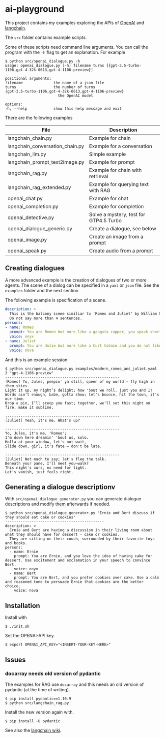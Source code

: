 # ai-playground

This project contains my examples exploring the APIs of [OpenAI](https://platform.openai.com/playground) 
and [langchain](https://python.langchain.com/docs/get_started/introduction).

The `src` folder contains example scripts.

Some of these scripts need command line arguments. You can call the program with the `-h` flag to get an explanation. For example

    $ python src/openai_dialogue.py -h                          
    usage: openai_dialogue.py [-h] filename turns [{gpt-3.5-turbo-1106,gpt-4-32k-0613,gpt-4-1106-preview}]

    positional arguments:
    filename              the name of a json file
    turns                 the number of turns
    {gpt-3.5-turbo-1106,gpt-4-32k-0613,gpt-4-1106-preview}
                            the OpenAI model

    options:
    -h, --help            show this help message and exit

There are the following examples

| File  | Description |
| ------------- | ------------- |
| langchain_chain.py  | Example for chain |
| langchain_conversation_chain.py | Example for a conversation |
| langchain_llm.py | Simple example  |
| langchain_prompt_text2image.py | Example for prompt |
| langchain_rag.py | Example for chain with retrieval |
| langchain_rag_extended.py | Example for querying text with RAG  |
| openai_chat.py | Example for chat |
| openai_completion.py | Example for completion  |
| openai_detective.py | Solve a mystery, test for GTP4.5 Turbo |
| openai_dialogue_generic.py | Create a dialogue, see below |
| openai_image.py | Create an image from a prompt |
| openai_speak.py | Create audio from a prompt |

## Creating dialogues

A more advanced example is the creation of dialogues of two or more agents.
The scene of a dialog can be specified in a `yaml` or `json` file. See the `examples` folder and the next section.

The following example is specification of a scene.

```yaml
description: >
  This is the balcony scene similiar to 'Romeo and Juliet' by William Shakespeare but in 2023.
  Do not say more than 4 sentences.
persons:
- name: Romeo
  prompt: You are Romeo but more like a gangsta rapper, you speak short and precise. You want a date with Juliet.
  voice: onyx
- name: Juliet
  prompt: You are Julie but more like a Curt Cobain and you do not like to talk much.
  voice: nova
```

And this is an example session


    $ python src/openai_dialogue.py examples/modern_romeo_and_juliet.yaml 2 "gpt-4-1106-preview"
    ----------------------------------------------------
    [Romeo] Yo, Jules, peepin' ya still, queen of my world – fly high in them skies.
    Light it up, my night’s delight; how 'bout we roll, just you and I?
    Words ain’t enough, babe, gotta show; let's bounce, hit the town, it's our time.
    Drop a pin, I’ll scoop you fast; together, we'll set this night on fire, make it sublime.

    ----------------------------------------------------
    [Juliet] Yeah, it's me. What's up?

    ----------------------------------------------------
    Yo, Jules, it's me, 'Romeo';
    I'm down here dreamin' 'bout us, solo.
    Holla at your window, let's not wait,
    Slide down, girl, it's fate – don't be late.

    ----------------------------------------------------
    [Juliet] Not much to say; let's flee the talk.
    Beneath your pane, I'll meet you—walk?
    This night's ours, no need for light.
    Let's vanish, just feels right.

## Generating a dialogue descriptionv

With `src/openai_dialogue_generator.py` you can generate dialogue descriptions and modify them afterwards if needed.

    $ python src/openai_dialogue_generator.py "Ernie and Bert discuss if they should eat cake or cookies"
    ---------------------------------------------
    description: >
      Ernie and Bert are having a discussion in their living room about what they should have for dessert - cake or cookies.
      They are sitting on their couch, surrounded by their favorite toys and books.
    persons:
      - name: Ernie
        prompt: You are Ernie, and you love the idea of having cake for dessert. Use excitement and exclamation in your speech to convince Bert.
        voice: onyx
      - name: Bert
        prompt: You are Bert, and you prefer cookies over cake. Use a calm and reasoned tone to persuade Ernie that cookies are the better choice.
        voice: nova

## Installation

Install with

    $ ./init.sh

Set the OPENAI-API key.

    $ export OPENAI_API_KEY="<INSERT-YOUR-KEY-HERE>"

## Issues

### docarray needs old version of pydantic

The examples for RAG use `docarray` and this needs an old version of pydantic (at the time of writing).

    $ pip install pydantic==1.10.9
    $ python src/langchain_rag.py

Install the new version again with.

    $ pip install -U pydantic

See also the [langchain wiki](https://python.langchain.com/docs/guides/pydantic_compatibility).

